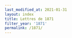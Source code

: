 ```yaml
---
last_modified_at: 2021-01-31
layout: index
title: Lettres de 1871
filter_year: '1871'
permalink: /1871/
---
```

